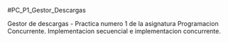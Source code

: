 #PC_P1_Gestor_Descargas

Gestor de descargas - Practica numero 1 de la asignatura Programacion Concurrente.
Implementacion secuencial e implementacion concurrente.
